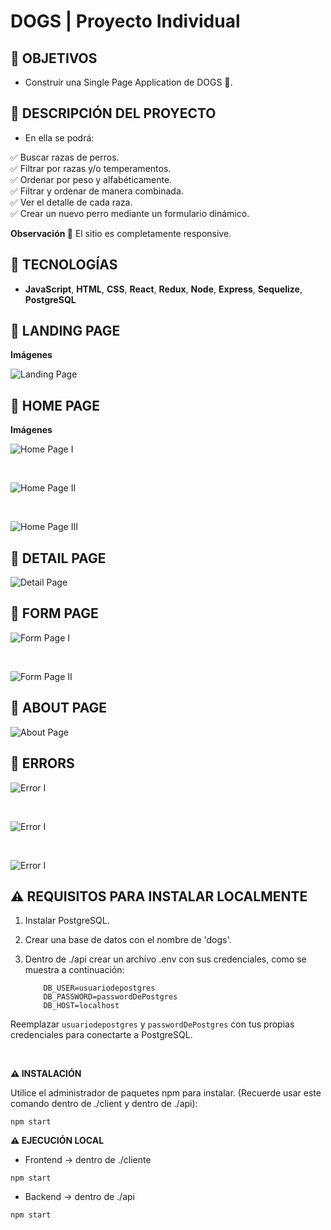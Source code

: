 # **DOGS** | Proyecto Individual

## **📌 OBJETIVOS**

- Construir una Single Page Application de DOGS 🐶.

## **📌 DESCRIPCIÓN DEL PROYECTO**

- En ella se podrá:

✅ Buscar razas de perros.
<br />
✅ Filtrar por razas y/o temperamentos.
<br />
✅ Ordenar por peso y alfabéticamente.
<br />
✅ Filtrar y ordenar de manera combinada.
<br />
✅ Ver el detalle de cada raza.
<br />
✅ Crear un nuevo perro mediante un formulario dinámico.
<br />

**Observación 👀** El sitio es completamente responsive.

## **🦾 TECNOLOGÍAS**

- **JavaScript**, **HTML**, **CSS**, **React**, **Redux**, **Node**, **Express**, **Sequelize**, **PostgreSQL**

## **📍 LANDING PAGE**

**Imágenes**

![Landing Page](./client/src/assets/imagesPI/LandingPage.PNG)

## **📍 HOME PAGE**

**Imágenes**

![Home Page I](./client/src/assets/imagesPI/Home1.PNG)

<br />

![Home Page II](./client/src/assets/imagesPI/Home2.PNG)

<br />

![Home Page III](./client/src/assets/imagesPI/Home3.PNG)

## **📍 DETAIL PAGE**

![Detail Page](./client/src/assets/imagesPI/DetailPage.PNG)

## **📍 FORM PAGE**

![Form Page I](./client/src/assets/imagesPI/Formulario.PNG)

<br />

![Form Page II](./client/src/assets/imagesPI/Formulario2.PNG)

## **📍 ABOUT PAGE**

![About Page](./client/src/assets/imagesPI/About.PNG)

## **📍 ERRORS**

![Error I](./client/src/assets/imagesPI/Error1.PNG)

<br />

![Error I](./client/src/assets/imagesPI/Error2.PNG)

<br />

![Error I](./client/src/assets/imagesPI/Error3.PNG)

## **⚠️ REQUISITOS PARA INSTALAR LOCALMENTE**

1. Instalar PostgreSQL.
2. Crear una base de datos con el nombre de 'dogs'.
3. Dentro de ./api crear un archivo .env con sus credenciales, como se muestra a continuación:

   ```env
       DB_USER=usuariodepostgres
       DB_PASSWORD=passwordDePostgres
       DB_HOST=localhost
   ```

Reemplazar `usuariodepostgres` y `passwordDePostgres` con tus propias credenciales para conectarte a PostgreSQL.

<br />

**⚠️ INSTALACIÓN**

Utilice el administrador de paquetes npm para instalar. (Recuerde usar este comando dentro de ./client y dentro de ./api):

`npm start`

**⚠️ EJECUCIÓN LOCAL**

- Frontend -> dentro de ./cliente

`npm start`

- Backend -> dentro de ./api

`npm start`

<br />
